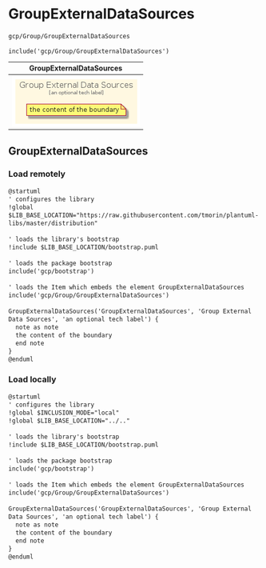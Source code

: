 # GroupExternalDataSources


```text
gcp/Group/GroupExternalDataSources
```

```text
include('gcp/Group/GroupExternalDataSources')
```



| GroupExternalDataSources |
| :---: |
| ![illustration for GroupExternalDataSources](../../gcp/Group/GroupExternalDataSources.Local.png) |




## GroupExternalDataSources

### Load remotely
```plantuml
@startuml
' configures the library
!global $LIB_BASE_LOCATION="https://raw.githubusercontent.com/tmorin/plantuml-libs/master/distribution"

' loads the library's bootstrap
!include $LIB_BASE_LOCATION/bootstrap.puml

' loads the package bootstrap
include('gcp/bootstrap')

' loads the Item which embeds the element GroupExternalDataSources
include('gcp/Group/GroupExternalDataSources')

GroupExternalDataSources('GroupExternalDataSources', 'Group External Data Sources', 'an optional tech label') {
  note as note
  the content of the boundary
  end note
}
@enduml
```

### Load locally
```plantuml
@startuml
' configures the library
!global $INCLUSION_MODE="local"
!global $LIB_BASE_LOCATION="../.."

' loads the library's bootstrap
!include $LIB_BASE_LOCATION/bootstrap.puml

' loads the package bootstrap
include('gcp/bootstrap')

' loads the Item which embeds the element GroupExternalDataSources
include('gcp/Group/GroupExternalDataSources')

GroupExternalDataSources('GroupExternalDataSources', 'Group External Data Sources', 'an optional tech label') {
  note as note
  the content of the boundary
  end note
}
@enduml
```

